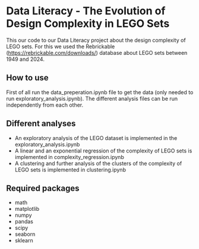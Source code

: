 # Data Literacy - The Evolution of Design Complexity in LEGO Sets

This our code to our Data Literacy project about the design complexity of LEGO sets. For this we used the Rebrickable (https://rebrickable.com/downloads/) database about LEGO sets between 1949 and 2024.

## How to use
First of all run the data_preperation.ipynb file to get the data (only needed to run exploratory_analysis.ipynb). 
The different analysis files can be run independently from each other.

## Different analyses
* An exploratory analysis of the LEGO dataset is implemented in the exploratory_analysis.ipynb
* A linear and an exponential regression of the complexity of LEGO sets is implemented in complexity_regression.ipynb
* A clustering and further analysis of the clusters of the complexity of LEGO sets is implemented in clustering.ipynb

## Required packages
* math
* matplotlib
* numpy 
* pandas
* scipy
* seaborn
* sklearn
